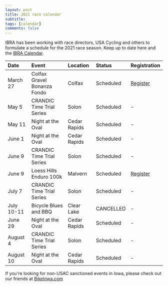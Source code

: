 ```yaml
---
layout: post
title: 2021 race calendar
subtitle: 
tags: [calendar]
comments: false
---
```


IBRA has been working with race directors, USA Cycling and others to formulate a schedule for the 2021 race season. Keep up to date here and the [IBRA Calendar](https://www.iowabicycleracing.org/schedule/).

|Date	|Event |Location |Status	|Registration	|
| :------ |:--- | :--- |:--- |:--- |
|March 27 | Colfax Gravel Bonanza Fondo |Colfax |Scheduled |[Register](https://www.bikereg.com/colfax-gravel-bonanza-fondo) |
|May 5 | CRANDIC Time Trial Series  |Solon |Scheduled | - |
|May 11 | Night at the Oval  | Cedar Rapids |Scheduled | - |
|June 1 | Night at the Oval  | Cedar Rapids |Scheduled | - |
|June 9 | CRANDIC Time Trial Series  |Solon |Scheduled | - |
|June 9 | Loess Hills Enduro 100k  |Malvern |Scheduled |[Register](https://www.bikereg.com/loess-hills-enduro-100k) |
|July 7 | CRANDIC Time Trial Series  |Solon |Scheduled | - |
|July 10-11 | Bicycle Blues and BBQ | Clear Lake |CANCELLED | - |
|June 29 | Night at the Oval  | Cedar Rapids |Scheduled | - |
|August 4 | CRANDIC Time Trial Series  |Solon |Scheduled | - |
|August 10 | Night at the Oval  | Cedar Rapids |Scheduled | - |

If you're looking for non-USAC sanctioned events in Iowa, please check out our friends at [BikeIowa.com](http://bikeiowa.com)
